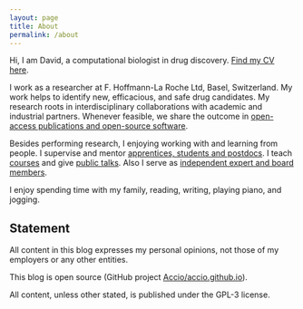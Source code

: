 ```yaml
---
layout: page
title: About
permalink: /about
---
```


Hi, I am David, a computational biologist in drug discovery. [Find my CV here](https://github.com/Accio/CV/blob/master/JitaoDavidZhang_CV.pdf).

I work as a researcher at F. Hoffmann-La Roche Ltd, Basel, Switzerland. My work helps to identify new, efficacious, and safe drug candidates. My research roots in interdisciplinary collaborations with academic and industrial partners. Whenever feasible, we share the outcome in [open-access publications and open-source software]({{site.url}}/research).

Besides performing research, I enjoying working with and learning from people. I supervise and mentor [apprentices, students and postdocs]({{site.url}}/leading#supervision-and-mentoring). I teach [courses]({{site.url}}/leading#teaching) and give [public talks]({{site.url}}/leading#public-talks). Also I serve as [independent expert and board members]({{site.url}}/leading#serving-as-independent-expert-and-board-member).

I enjoy spending time with my family, reading, writing, playing piano, and jogging.

## Statement

All content in this blog expresses my personal opinions, not those of my
employers or any other entities.

This blog is open source (GitHub project
[Accio/accio.github.io](https://github.com/Accio/accio.github.io)).

All content, unless other stated, is published under the GPL-3 license.
